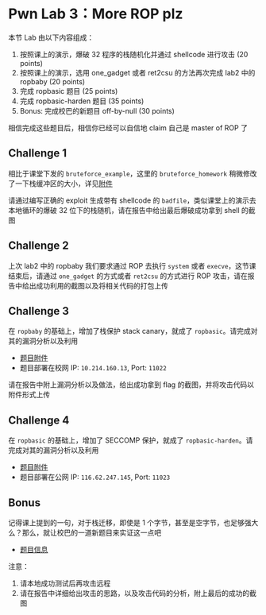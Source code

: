 # Pwn Lab 3：More ROP plz

本节 Lab 由以下内容组成：

1. 按照课上的演示，爆破 32 程序的栈随机化并通过 shellcode 进行攻击 (20 points)
2. 按照课上的演示，选用 one_gadget 或者 ret2csu 的方法再次完成 lab2 中的 ropbaby (20 points)
3. 完成 ropbasic 题目 (25 points)
4. 完成 ropbasic-harden 题目 (35 points)
5. Bonus: 完成校巴的新题目 off-by-null (30 points)

相信完成这些题目后，相信你已经可以自信地 claim 自己是 master of ROP 了

## Challenge 1

相比于课堂下发的 `bruteforce_example`，这里的 `bruteforce_homework` 稍微修改了一下栈缓冲区的大小，详见[附件](https://github.com/team-s2/summer_course_2023/tree/master/src/topic/pwn-lab3/bruteforce)

请通过编写正确的 exploit 生成带有 shellcode 的 `badfile`，类似课堂上的演示去本地循环的爆破 32 位下的栈随机，请在报告中给出最后爆破成功拿到 shell 的截图

## Challenge 2

上次 lab2 中的 ropbaby 我们要求通过 ROP 去执行 `system` 或者 `execve`，这节课结束后，请通过 `one_gadget` 的方式或者 `ret2csu` 的方式进行 ROP 攻击，请在报告中给出成功利用的截图以及将相关代码的打包上传

## Challenge 3

在 `ropbaby` 的基础上，增加了栈保护 stack canary，就成了 `ropbasic`。请完成对其的漏洞分析以及利用

- [题目附件](https://github.com/team-s2/summer_course_2023/tree/master/src/topic/pwn-lab3/ropbasic)
- 题目部署在校网 IP: `10.214.160.13`, Port: `11022`

请在报告中附上漏洞分析以及做法，给出成功拿到 flag 的截图，并将攻击代码以附件形式上传

## Challenge 4

在 `ropbasic` 的基础上，增加了 SECCOMP 保护，就成了 `ropbasic-harden`。请完成对其的漏洞分析以及利用

- [题目附件](https://github.com/team-s2/summer_course_2023/tree/master/src/topic/pwn-lab3/ropbasic-harden)
- 题目部署在公网 IP: `116.62.247.145`, Port: `11023`

## Bonus

记得课上提到的一句，对于栈迁移，即使是 1 个字节，甚至是空字节，也足够强大么？那么，就让校巴的一道新题目来实证这一点吧

- [题目信息](https://zjusec.com/challenges/139)

注意：
1. 请本地成功测试后再攻击远程
2. 请在报告中详细给出攻击的思路，以及攻击代码的分析，附上最后的成功的截图